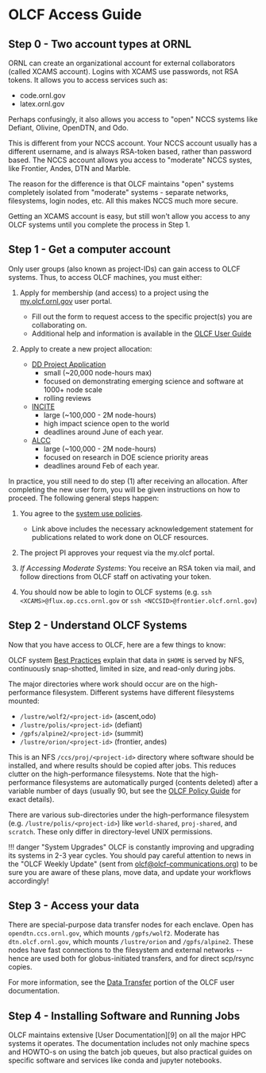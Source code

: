 # OLCF Access Guide

## Step 0 - Two account types at ORNL

ORNL can create an organizational account for external
collaborators (called XCAMS account).  Logins
with XCAMS use passwords, not RSA tokens.
It allows you to access services such as:

* code.ornl.gov
* latex.ornl.gov

Perhaps confusingly, it also allows you access
to "open" NCCS systems like Defiant, Olivine, OpenDTN,
and Odo.

This is different from your NCCS account.
Your NCCS account usually has a different username,
and is always RSA-token based, rather than password
based.  The NCCS account allows you access to "moderate"
NCCS systes, like Frontier, Andes, DTN and Marble.

The reason for the difference is that OLCF maintains
"open" systems completely isolated from "moderate"
systems - separate networks, filesystems, login nodes,
etc.  All this makes NCCS much more secure.

Getting an XCAMS account is easy, but still won't
allow you access to any OLCF systems until you complete
the process in Step 1.

## Step 1 - Get a computer account

Only user groups (also known as project-IDs) can gain
access to OLCF systems.  Thus, to access OLCF machines,
you must either:

1. Apply for membership (and access) to a project using the [my.olcf.ornl.gov][1]
   user portal.
   - Fill out the form to request access to the specific
     project(s) you are collaborating on.
   - Additional help and information is available in the [OLCF User Guide][2]

2. Apply to create a new project allocation:
   * [DD Project Application][3]
     - small (~20,000 node-hours max)
     - focused on demonstrating emerging science and software at 1000+ node scale
     - rolling reviews
   * [INCITE][4]
     - large (~100,000 - 2M node-hours)
     - high impact science open to the world
     - deadlines around June of each year.
   * [ALCC][5]
     - large (~100,000 - 2M node-hours)
     - focused on research in DOE science priority areas
     - deadlines around Feb of each year.

In practice, you still need to do step (1) after receiving
an allocation.  After completing the new user form,
you will be given instructions on how to proceed.
The following general steps happen:

1. You agree to the [system use policies][6].
   * Link above includes the necessary acknowledgement statement for publications related to work done on OLCF resources.

2. The project PI approves your request via the my.olcf portal.

3. *If Accessing Moderate Systems*: You receive an RSA token via mail,
   and follow directions from OLCF staff on activating your token.

4. You should now be able to login to OLCF systems
   (e.g. `ssh <XCAMS>@flux.op.ccs.ornl.gov` or `ssh <NCCSID>@frontier.olcf.ornl.gov`)


## Step 2 - Understand OLCF Systems

Now that you have access to OLCF, here
are a few things to know:

OLCF system [Best Practices][7] explain that
data in `$HOME` is served by NFS, continuously
snap-shotted, limited in size, and read-only
during jobs.

The major directories where work should occur
are on the high-performance filesystem.
Different systems have different filesystems mounted:

* `/lustre/wolf2/<project-id>` (ascent,odo)
* `/lustre/polis/<project-id>` (defiant)
* `/gpfs/alpine2/<project-id>` (summit)
* `/lustre/orion/<project-id>` (frontier, andes)

This is an NFS `/ccs/proj/<project-id>` directory
where software should be installed, and where results
should be copied after jobs.  This reduces clutter on the
high-performance filesystems.  Note that the high-performance
filesystems are automatically purged (contents deleted)
after a variable number of days (usually 90, but see
the [OLCF Policy Guide][6] for exact details).

There are various sub-directories under the
high-performance filesystem (e.g. `/lustre/polis/<project-id>`)
like `world-shared`, `proj-shared`, and `scratch`.
These only differ in directory-level UNIX permissions.


!!! danger "System Upgrades"
    OLCF is constantly improving and upgrading its systems
    in 2-3 year cycles.  You should pay careful attention
    to news in the "OLCF Weekly Update" (sent from olcf@olcf-communications.org)
    to be sure you are aware of these plans, move data,
    and update your workflows accordingly!

## Step 3 - Access your data

There are special-purpose data transfer nodes for each
enclave.  Open has `opendtn.ccs.ornl.gov`, which mounts `/gpfs/wolf2`.
Moderate has `dtn.olcf.ornl.gov`, which mounts `/lustre/orion`
and `/gpfs/alpine2`.  These nodes have fast connections
to the filesystem and external networks -- hence are
used both for globus-initiated transfers, and for direct
scp/rsync copies.

For more information, see the [Data Transfer][8]
portion of the OLCF user documentation.

## Step 4 - Installing Software and Running Jobs

OLCF maintains extensive [User Documentation][9]
on all the major HPC systems it operates.  The documentation
includes not only machine specs and HOWTO-s on using
the batch job queues, but also practical guides on
specific software and services like conda and jupyter
notebooks.


[1]: https://my.olcf.ornl.gov
[2]: https://docs.olcf.ornl.gov/services_and_applications/myolcf/index.html
[3]: https://my.olcf.ornl.gov/project-application-new
[4]: https://doeleadershipcomputing.org/call-for-proposals/
[5]: https://science.osti.gov/ascr/Facilities/Accessing-ASCR-Facilities/ALCC/Proposal-Information
[6]: https://docs.olcf.ornl.gov/accounts/olcf_policy_guide.html
[7]: https://olcf.ornl.gov/wp-content/uploads/2022/02/Best-Practices-2022.pdf
[8]: https://docs.olcf.ornl.gov/data/index.html
[8]: https://docs.olcf.ornl.gov/
